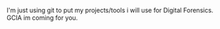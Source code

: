 I'm just using git to put my projects/tools i will use for Digital Forensics. GCIA im coming for you. 

<!---
thirisasteris/thirisasteris is a ✨ special ✨ repository because its `README.md` (this file) appears on your GitHub profile.
You can click the Preview link to take a look at your changes.
--->
